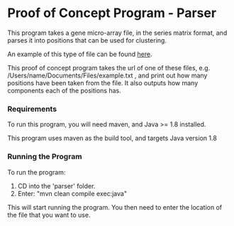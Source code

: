 # Proof of Concept Program - Parser

This program takes a gene micro-array file, in the series matrix format, and parses it into positions that can be used for clustering.

An example of this type of file can be found [here](https://ftp.ncbi.nlm.nih.gov/geo/series/GSE4nnn/GSE4014/matrix/GSE4014-GPL32_series_matrix.txt.gz).

This proof of concept program takes the url of one of these files, e.g. /Users/name/Documents/Files/example.txt , and print out how many positions have been taken from the file. It also outputs how many components each of the positions has.

### Requirements

To run this program, you will need maven, and Java >= 1.8 installed.

This program uses maven as the build tool, and targets Java version 1.8


### Running the Program

To run the program:
1. CD into the 'parser' folder.
2. Enter: "mvn clean compile exec:java"

This will start running the program. You then need to enter the location of the file that you want to use.
